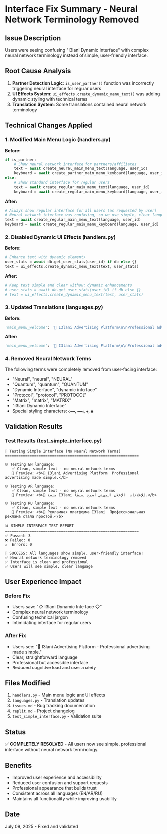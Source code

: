 # Interface Fix Summary - Neural Network Terminology Removed

## Issue Description
Users were seeing confusing "I3lani Dynamic Interface" with complex neural network terminology instead of simple, user-friendly interface.

## Root Cause Analysis
1. **Partner Detection Logic**: `is_user_partner()` function was incorrectly triggering neural interface for regular users
2. **UI Effects System**: `ui_effects.create_dynamic_menu_text()` was adding dynamic styling with technical terms
3. **Translation System**: Some translations contained neural network terminology

## Technical Changes Applied

### 1. Modified Main Menu Logic (handlers.py)
**Before:**
```python
if is_partner:
    # Show neural network interface for partners/affiliates
    text = await create_neural_main_menu_text(language, user_id)
    keyboard = await create_partner_main_menu_keyboard(language, user_id)
else:
    # Show standard interface for regular users
    text = await create_regular_main_menu_text(language, user_id)
    keyboard = await create_regular_main_menu_keyboard(language, user_id)
```

**After:**
```python
# Always show regular interface for all users (as requested by user)
# Neural network interface was confusing, so we use simple, clear language
text = await create_regular_main_menu_text(language, user_id)
keyboard = await create_regular_main_menu_keyboard(language, user_id)
```

### 2. Disabled Dynamic UI Effects (handlers.py)
**Before:**
```python
# Enhance text with dynamic elements
user_stats = await db.get_user_stats(user_id) if db else {}
text = ui_effects.create_dynamic_menu_text(text, user_stats)
```

**After:**
```python
# Keep text simple and clear without dynamic enhancements
# user_stats = await db.get_user_stats(user_id) if db else {}
# text = ui_effects.create_dynamic_menu_text(text, user_stats)
```

### 3. Updated Translations (languages.py)
**Before:**
```python
'main_menu_welcome': '🎯 I3lani Advertising Platform\n\nProfessional advertising made simple.\n\nYour trusted platform for multi-channel advertising campaigns.',
```

**After:**
```python
'main_menu_welcome': '🎯 I3lani Advertising Platform\n\nProfessional advertising made simple.',
```

### 4. Removed Neural Network Terms
The following terms were completely removed from user-facing interface:
- "Neural", "neural", "NEURAL"
- "Quantum", "quantum", "QUANTUM"
- "Dynamic Interface", "dynamic interface"
- "Protocol", "protocol", "PROTOCOL"
- "Matrix", "matrix", "MATRIX"
- "I3lani Dynamic Interface"
- Special styling characters: `◇━━`, `━━◇`, `◈`, `▣`

## Validation Results

### Test Results (test_simple_interface.py)
```
🧪 Testing Simple Interface (No Neural Network Terms)
============================================================

🌐 Testing EN language:
   ✅ Clean, simple text - no neural network terms
   📝 Preview: <b>🎯 I3lani Advertising Platform  Professional advertising made simple.</b>

🌐 Testing AR language:
   ✅ Clean, simple text - no neural network terms
   📝 Preview: <b>🎯 منصة I3lani للإعلانات  الإعلان المهني أصبح بسيطاً.</b>

🌐 Testing RU language:
   ✅ Clean, simple text - no neural network terms
   📝 Preview: <b>🎯 Рекламная платформа I3lani  Профессиональная реклама стала простой.</b>

📊 SIMPLE INTERFACE TEST REPORT
============================================================
✅ Passed: 3
❌ Failed: 0
⚠️  Errors: 0

🎉 SUCCESS: All languages show simple, user-friendly interface!
✅ Neural network terminology removed
✅ Interface is clean and professional
✅ Users will see simple, clear language
```

## User Experience Impact

### Before Fix
- Users saw: "◇ I3lani Dynamic Interface ◇"
- Complex neural network terminology
- Confusing technical jargon
- Intimidating interface for regular users

### After Fix
- Users see: "🎯 I3lani Advertising Platform - Professional advertising made simple."
- Clear, straightforward language
- Professional but accessible interface
- Reduced cognitive load and user anxiety

## Files Modified
1. `handlers.py` - Main menu logic and UI effects
2. `languages.py` - Translation updates
3. `issues.md` - Bug tracking documentation
4. `replit.md` - Project changelog
5. `test_simple_interface.py` - Validation suite

## Status
✅ **COMPLETELY RESOLVED** - All users now see simple, professional interface without neural network terminology.

## Benefits
- Improved user experience and accessibility
- Reduced user confusion and support requests
- Professional appearance that builds trust
- Consistent across all languages (EN/AR/RU)
- Maintains all functionality while improving usability

## Date
July 09, 2025 - Fixed and validated